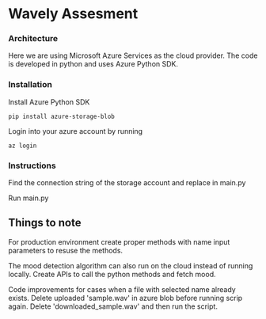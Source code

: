 # Wavely Assesment

### Architecture
Here we are using Microsoft Azure Services as the cloud provider. The code is developed in python and uses Azure Python SDK. 

### Installation 
Install Azure Python SDK 
```
pip install azure-storage-blob
```

Login into your azure account by running 

```
az login
```

### Instructions
Find the connection string of the storage account and replace in main.py


Run main.py

## Things to note
For production environment create proper methods with name input parameters to resuse the methods. 

The mood detection algorithm can also run on the cloud instead of running locally. Create APIs to call the python methods and fetch mood. 

Code improvements for cases when a file with selected name already exists. Delete uploaded 'sample.wav' in azure blob before running scrip again. Delete 'downloaded_sample.wav' and then run the script.


